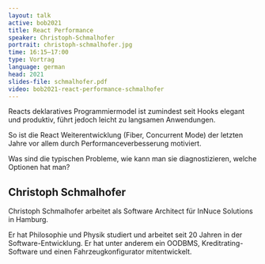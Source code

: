 ```yaml
---
layout: talk
active: bob2021
title: React Performance
speaker: Christoph-Schmalhofer
portrait: christoph-schmalhofer.jpg
time: 16:15–17:00
type: Vortrag
language: german
head: 2021
slides-file: schmalhofer.pdf
video: bob2021-react-performance-schmalhofer
---
```


Reacts deklaratives Programmiermodel ist zumindest seit Hooks elegant
und produktiv, führt jedoch leicht zu langsamen Anwendungen.


So ist die React Weiterentwicklung (Fiber, Concurrent Mode) der
letzten Jahre vor allem durch Performanceverbesserung motiviert.


Was sind die typischen Probleme, wie kann man sie diagnostizieren,
welche Optionen hat man?

## Christoph Schmalhofer

Christoph Schmalhofer arbeitet als Software Architect für InNuce Solutions
in Hamburg. 

Er hat Philosophie und Physik studiert und arbeitet seit 20 Jahren in
der Software-Entwicklung. Er hat unter anderem ein OODBMS,
Kreditrating-Software und einen Fahrzeugkonfigurator mitentwickelt.
